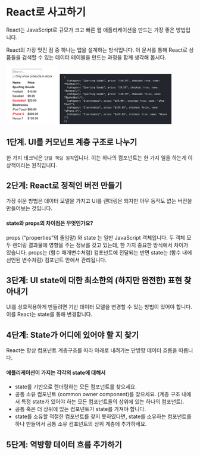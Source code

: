 # React로 사고하기

React는 JavaScript로 규모가 크고 빠른 웹 애플리케이션을 만드는 가장 좋은 방법입니다.

React의 가장 멋진 점 중 하나는 앱을 설계하는 방식입니다. 이 문서를 통해 React로 상품들을 검색할 수 있는 데이터 테이블을 만드는 과정을 함께 생각해 봅시다.

<img src="../../image/mock.png" width="140" />
<img src="../../image/json.png" width="300" />

## 1단계. UI를 커모넌트 계층 구조로 나누기

한 가지 테크닉은 `단일 책임 원칙`입니다. 이는 하나의 컴포넌트는 한 가지 일을 하는게 이상적이라는 원칙입니다.

## 2단계: React로 정적인 버전 만들기

가장 쉬운 방법은 데이터 모델을 가지고 UI를 렌더링은 되지만 아무 동작도 없는 버전을 만들어보는 것입니다.

#### state와 props의 차이점은 무엇인가요?

props (“properties”의 줄임말) 와 state 는 일반 JavaScript 객체입니다. 두 객체 모두 렌더링 결과물에 영향을 주는 정보를 갖고 있는데, 한 가지 중요한 방식에서 차이가 있습니다. props는 (함수 매개변수처럼) 컴포넌트에 전달되는 반면 state는 (함수 내에 선언된 변수처럼) 컴포넌트 안에서 관리됩니다.

## 3단계: UI state에 대한 최소한의 (하지만 완전한) 표현 찾아내기

UI를 상호작용하게 만들려면 기반 데이터 모델을 변경할 수 있는 방법이 있어야 합니다. 이를 React는 state를 통해 변경합니다.

## 4단계: State가 어디에 있어야 할 지 찾기

React는 항상 컴포넌트 계층구조를 따라 아래로 내려가는 단방향 데이터 흐름을 따릅니다.

#### 애플리케이션이 가지는 각각의 state에 대해서

- state를 기반으로 렌더링하는 모든 컴포넌트를 찾으세요.
- 공통 소유 컴포넌트 (common owner component)를 찾으세요. (계층 구조 내에서 특정 state가 있어야 하는 모든 컴포넌트들의 상위에 있는 하나의 컴포넌트).
- 공통 혹은 더 상위에 있는 컴포넌트가 state를 가져야 합니다.
- state를 소유할 적절한 컴포넌트를 찾지 못하였다면, state를 소유하는 컴포넌트를 하나 만들어서 공통 소유 컴포넌트의 상위 계층에 추가하세요.

## 5단계: 역방향 데이터 흐름 추가하기
